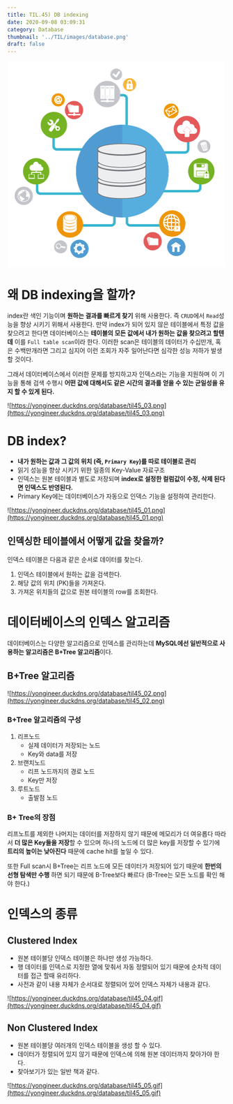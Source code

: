 ```yaml
---
title: TIL.45) DB indexing
date: 2020-09-08 03:09:31
category: Database
thumbnail: '../TIL/images/database.png'
draft: false
---
```


![](../TIL/images/database.png)

# 왜 DB indexing을 할까?

index란 색인 기능이며 **원하는 결과를 빠르게 찾기** 위해 사용한다. 즉 `CRUD`에서 `Read`성능을 향상 시키기 위해서 사용한다. 만약 index가 되어 있지 않은 테이블에서 특정 값을 찾으려고 한다면 데이터베이스는 **테이블의 모든 값에서 내가 원하는 값을 찾으려고 할텐데** 이를 `Full table scan`이라 한다. 이러한 scan은 테이블의 데이터가 수십만개, 혹은 수백만개라면 그리고 심지어 이런 조회가 자주 일어난다면 심각한 성능 저하가 발생할 것이다.

그래서 데이터베이스에서 이러한 문제를 방지하고자 인덱스라는 기능을 지원하며 이 기능을 통해 검색 수행시 **어떤 값에 대해서도 같은 시간의 결과를 얻을 수 있는 균일성을 유지 할 수 있게 된다.**

![https://yongineer.duckdns.org/database/til45_03.png](https://yongineer.duckdns.org/database/til45_03.png)

# DB index?

- **내가 원하는 값과 그 값의 위치 (즉, `Primary Key`)를 따로 테이블로 관리**
- 읽기 성능을 향상 시키기 위한 일종의 Key-Value 자료구조
- 인덱스는 원본 테이블과 별도로 저장되며 **index로 설정한 컬럼값이 수정, 삭제 된다면 인덱스도 반영된다.**
- Primary Key에는 데이터베이스가 자동으로 인덱스 기능을 설정하여 관리한다.

![https://yongineer.duckdns.org/database/til45_01.png](https://yongineer.duckdns.org/database/til45_01.png)

## 인덱싱한 테이블에서 어떻게 값을 찾을까?

인덱스 테이블은 다음과 같은 순서로 데이터를 찾는다.

1. 인덱스 테이블에서 원하는 값을 검색한다.
2. 해당 값의 위치 (PK)들을 가져온다.
3. 가져온 위치들의 값으로 원본 테이블의 row를 조회한다.

# 데이터베이스의 인덱스 알고리즘

데이터베이스는 다양한 알고리즘으로 인덱스를 관리하는데 **MySQL에선 일반적으로 사용하는 알고리즘은 B+Tree 알고리즘**이다.

## B+Tree 알고리즘

![https://yongineer.duckdns.org/database/til45_02.png](https://yongineer.duckdns.org/database/til45_02.png)

### B+Tree 알고리즘의 구성

1. 리프노드
    - 실제 데이터가 저장되는 노드
    - Key와 data를 저장
2. 브랜치노드
    - 리프 노드까지의 경로 노드
    - Key만 저장
3. 루트노드
    - 출발점 노드

### B+ Tree의 장점

리프노트를 제외한 나머지는 데이터를 저장하지 않기 때문에 메모리가 더 여유롭다 따라서 **더 많은 Key들을 저장**할 수 있으며 하나의 노드에 더 많은 key를 저장할 수 있기에 **트리의 높이는 낮아진다** 때문에 cache hit를 높일 수 있다. 

또한 Full scan시 B+Tree는 리프 노드에 모든 데이터가 저장되어 있기 때문에 **한번의 선형 탐색만 수행** 하면 되기 때문에 B-Tree보다 빠르다 (B-Tree는 모든 노드를 확인 해야 한다.)

# 인덱스의 종류

## Clustered Index

- 원본 테이블당 인덱스 테이블은 하나만 생성 가능하다.
- 행 데이터를 인덱스로 지정한 열에 맞춰서 자동 정렬되어 있기 때문에 순차적 데이터를 접근 할때 유리하다.
- 사전과 같이 내용 자체가 순서대로 정렬되어 있어 인덱스 자체가 내용과 같다.

![https://yongineer.duckdns.org/database/til45_04.gif](https://yongineer.duckdns.org/database/til45_04.gif)

## Non Clustered Index

- 원본 테이블당 여러개의 인덱스 테이블을 생성 할 수 있다.
- 데이터가 정렬되어 있지 않기 때문에 인덱스에 의해 원본 데이터까지 찾아가야 한다.
- 찾아보기가 있는 일반 책과 같다.

![https://yongineer.duckdns.org/database/til45_05.gif](https://yongineer.duckdns.org/database/til45_05.gif)
